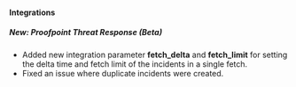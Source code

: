 
#### Integrations
##### New: Proofpoint Threat Response (Beta)
- Added new integration parameter **fetch_delta** and **fetch_limit** for setting the delta time and fetch limit of
  the incidents in a single fetch.
- Fixed an issue where duplicate incidents were created.
